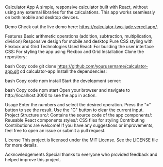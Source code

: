 Calculator App
A simple, responsive calculator built with React, without using any external libraries for the calculations. This app works seamlessly on both mobile and desktop devices.

Demo
Check out the live demo here: https://calculator-two-jade.vercel.app/.

Features
Basic arithmetic operations (addition, subtraction, multiplication, division)
Responsive design for mobile and desktop
Pure CSS styling with Flexbox and Grid
Technologies Used
React: For building the user interface
CSS: For styling the app using Flexbox and Grid
Installation
Clone the repository:

bash
Copy code
git clone https://github.com/yourusername/calculator-app.git
cd calculator-app
Install the dependencies:

bash
Copy code
npm install
Start the development server:

bash
Copy code
npm start
Open your browser and navigate to http://localhost:3000 to see the app in action.

Usage
Enter the numbers and select the desired operation.
Press the "=" button to see the result.
Use the "C" button to clear the current input.
Project Structure
src/: Contains the source code of the app
components/: Reusable React components
styles/: CSS files for styling
Contributing
Contributions are welcome! If you have any suggestions or improvements, feel free to open an issue or submit a pull request.

License
This project is licensed under the MIT License. See the LICENSE file for more details.

Acknowledgements
Special thanks to everyone who provided feedback and helped improve this project.
